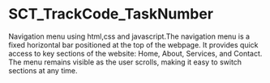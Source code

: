 # SCT_TrackCode_TaskNumber
Navigation menu using html,css and javascript.The navigation menu is a fixed horizontal bar positioned at the top of the webpage. It provides quick access to key sections of the website: Home, About, Services, and Contact. The menu remains visible as the user scrolls, making it easy to switch sections at any time.

